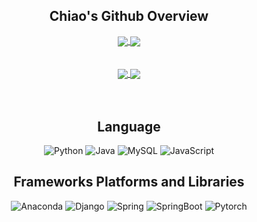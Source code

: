 <!--
**Chiaooo/Chiaooo** is a ✨ _special_ ✨ repository because its `README.md` (this file) appears on your GitHub profile.

Here are some ideas to get you started:

- 🔭 I’m currently working on ...
- 🌱 I’m currently learning ...
- 👯 I’m looking to collaborate on ...
- 🤔 I’m looking for help with ...
- 💬 Ask me about ...
- 📫 How to reach me: ...
- 😄 Pronouns: ...
- ⚡ Fun fact: ...
-->
<div align="center">  
  
## Chiao's Github Overview
  
  </div>
<div align="center">
<a href="https://github.com/anuraghazra/github-readme-stats">
  <img align="center" src="https://github-readme-stats.vercel.app/api?username=Chiaooo&theme=vue-dark&bg_color=E800E8,4B0091,FF5151&count_private=true" />
</a>  
  
<a href="https://github.com/anuraghazra/github-readme-stats">
  <img align="center" src="https://github-readme-stats.vercel.app/api/top-langs/?username=Chiaooo&count_private=true&theme=vue-dark&layout=compact&bg_color=E800E8,FF2D2D,009393" />
</a>
</div>
</br></br>  
<div align="center">
  <a href="https://badges.pufler.dev">
    <img align="center" src="https://badges.pufler.dev/visits/Chiaooo/DFPSystem"/>  
    <img align="center" src="https://badges.pufler.dev/commits/monthly/Chiaooo"/>
  </a>
  </div>
  </br></br>  
  
<div align="center">  
  
## Language
  
  </div>
 <div align="center">
  
![Python](http://img.shields.io/badge/-Python-3776AB?style=for-the-badge&logo=python&logoColor=ffff4a) 
![Java](http://img.shields.io/badge/-Java-007396?style=for-the-badge&logo=java&logoColor=ffffff)
![MySQL](https://img.shields.io/badge/-MySQL-3564AF?style=for-the-badge&logo=mysql&logoColor=white)
![JavaScript](https://img.shields.io/badge/javascript-%23323330.svg?style=for-the-badge&logo=javascript&logoColor=%23F7DF1E)
</div>
<div align="center">
  
## Frameworks Platforms and Libraries  
  
  </div>
  
  <div align="center">
  
![Anaconda](https://img.shields.io/badge/Anaconda-%2344A833.svg?style=for-the-badge&logo=anaconda&logoColor=white)
![Django](https://img.shields.io/badge/django-%23092E20.svg?style=for-the-badge&logo=django&logoColor=#white)
![Spring](https://img.shields.io/badge/spring-%236DB33F.svg?style=for-the-badge&logo=spring&logoColor=white)
![SpringBoot](https://img.shields.io/badge/springboot-%236DB33F.svg?style=for-the-badge&logo=springboot&logoColor=white)
![Pytorch](https://img.shields.io/badge/PyTorch-EE4C2C?style=for-the-badge&logo=pytorch&logoColor=white)
  </div>
